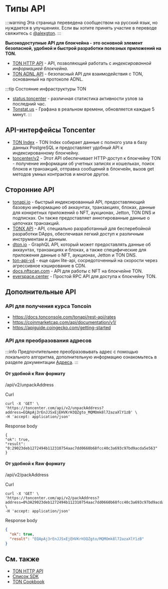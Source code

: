 # Типы API

:::warning
Эта страница переведена сообществом на русский язык, но нуждается в улучшениях. Если вы хотите принять участие в переводе свяжитесь с [@alexgton](https://t.me/alexgton).
:::

**Высокодоступные API для блокчейна - это основной элемент безопасной, удобной и быстрой разработки полезных приложений на TON.**

- [TON HTTP API](/v3/guidelines/dapps/apis-sdks/ton-http-apis) - API, позволяющий работать с *индексированной информацией блокчейна*.
- [TON ADNL API](/v3/guidelines/dapps/apis-sdks/ton-adnl-apis) - безопасный API для взаимодействия с TON, основанный на протоколе ADNL.

:::tip Состояние инфраструктуры TON

- [status.toncenter](https://status.toncenter.com/) - различная статистика активности узлов за последний час.
- [Tonstat.us](https://tonstat.us/) - Графана в реальном времени, обновляется каждые 5 минут.
  :::

## API-интерфейсы Toncenter

- [TON Index](https://toncenter.com/api/v3/) - TON Index собирает данные с полного узла в базу данных PostgreSQL и предоставляет удобный API к индексированному блокчейну.
- [toncenter/v2](https://toncenter.com/) - Этот API обеспечивает HTTP-доступ к блокчейну TON - получение информации об учетных записях и кошельках, поиск блоков и транзакций, отправка сообщений в блокчейн, вызов get методов умных контрактов и многое другое.

## Сторонние API

- [tonapi.io](https://docs.tonconsole.com/tonapi) - быстрый индексированный API, предоставляющий базовую информацию об аккаунтах, транзакциях, блоках, данные для конкретных приложений о NFT, аукционах, Jetton, TON DNS и подписках. Он также предоставляет аннотированные данные о цепочках транзакций.
- [TONX API](https://docs.tonxapi.com/) - API, специально разработанный для бесперебойной разработки DApps, обеспечивая легкий доступ к различным инструментам и данным.
- [dton.io](https://dton.io/graphql/) - GraphQL API, который может предоставлять данные об аккаунтах, транзакциях и блоках, а также специфические для приложения данные о NFT, аукционах, Jetton и TON DNS.
- [ton-api-v4](https://mainnet-v4.tonhubapi.com) - еще один lite-api, сосредоточенный на скорости через агрессивное кэширование в CDN.
- [docs.nftscan.com](https://docs.nftscan.com/reference/ton/model/asset-model) - API для работы с NFT на блокчейне TON.
- [everspace.center](https://everspace.center/toncoin) - Простой RPC API для доступа к блокчейну TON.

## Дополнительные API

### API для получения курса Toncoin

- https://docs.tonconsole.com/tonapi/rest-api/rates
- https://coinmarketcap.com/api/documentation/v1/
- https://apiguide.coingecko.com/getting-started

### API для преобразования адресов

:::info
Предпочтительнее преобразовывать адрес с помощью локального алгоритма, дополнительную информацию ознакомьтесь в разделе документации [Адреса](/v3/documentation/smart-contracts/addresses).
:::

#### От удобной к Raw формату

/api/v2/unpackAddress

Curl

```curl
curl -X 'GET' \
'https://toncenter.com/api/v2/unpackAddress?address=EQApAj3rEnJJSxEjEHVKrH3QZgto_MQMOmk8l72azaXlY1zB' \
-H 'accept: application/json'
```

Response body

```curl
{
"ok": true,
"result": "0:29023deb1272494b112310754aac7dd0660b68fcc40c3a693c97bd9acda5e563"
}
```

#### От удобной к Raw формату

/api/v2/packAddress

Curl

```curl
curl -X 'GET' \
'https://toncenter.com/api/v2/packAddress?address=0%3A29023deb1272494b112310754aac7dd0660b68fcc40c3a693c97bd9acda5e563' \
-H 'accept: application/json'
```

Response body

```json
{
  "ok": true,
  "result": "EQApAj3rEnJJSxEjEHVKrH3QZgto/MQMOmk8l72azaXlY1zB"
}
```

## См. также

- [TON HTTP API](/v3/guidelines/dapps/apis-sdks/ton-http-apis)
- [Список SDK](/v3/guidelines/dapps/apis-sdks/sdk)
- [TON Cookbook](/v3/guidelines/dapps/cookbook)
